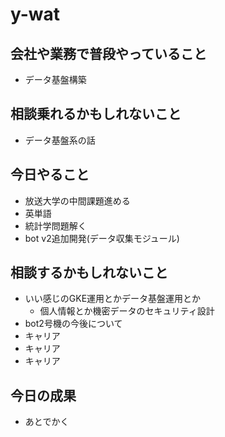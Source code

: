 # y-wat

## 会社や業務で普段やっていること
- データ基盤構築

## 相談乗れるかもしれないこと
- データ基盤系の話

## 今日やること
- 放送大学の中間課題進める
- 英単語
- 統計学問題解く
- bot v2追加開発(データ収集モジュール)

## 相談するかもしれないこと
- いい感じのGKE運用とかデータ基盤運用とか
  - 個人情報とか機密データのセキュリティ設計
- bot2号機の今後について
- キャリア
- キャリア
- キャリア

## 今日の成果
- あとでかく
